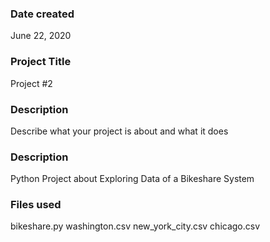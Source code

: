 ### Date created
June 22, 2020

### Project Title
Project #2

### Description
Describe what your project is about and what it does

### Description
Python Project about Exploring Data of a Bikeshare System

### Files used
bikeshare.py
washington.csv
new_york_city.csv
chicago.csv

